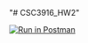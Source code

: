 "# CSC3916_HW2" 

[![Run in Postman](https://run.pstmn.io/button.svg)](https://app.getpostman.com/run-collection/f71e9e9f11eb60c88cf4#?env%5BHomework2%5D=W3sia2V5IjoidG9rZW4iLCJ2YWx1ZSI6IkpXVCBleUpoYkdjaU9pSklVekkxTmlJc0luUjVjQ0k2SWtwWFZDSjkuZXlKcFpDSTZJakZtTm1Wak5qSmhPVFJoT1dNM05HSmlPR0UxTldaaVltUTNNRGxrTXpKa1lUZ3pNelE1T0dVaUxDSjFjMlZ5Ym1GdFpTSTZJbFJ5WVcwaUxDSnBZWFFpT2pFMk1UUTBORGMxT1RoOS5GWldlVkJvXzBPQm1NUlUwcUFZazBkSzlPcnZlRzVrUXNsQTFDOGlWWTNZIiwiZW5hYmxlZCI6dHJ1ZX0seyJrZXkiOiJ7e3Rva2VufX0iLCJ2YWx1ZSI6Impzb24uYm9keS50b2tlbiIsImVuYWJsZWQiOnRydWV9XQ==)
